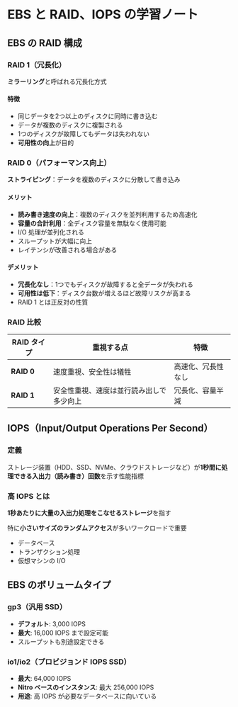 # EBS と RAID、IOPS の学習ノート

## EBS の RAID 構成

### RAID 1（冗長化）

**ミラーリング**と呼ばれる冗長化方式

#### 特徴
- 同じデータを2つ以上のディスクに同時に書き込む
- データが複数のディスクに複製される
- 1つのディスクが故障してもデータは失われない
- **可用性の向上**が目的

### RAID 0（パフォーマンス向上）

**ストライピング**：データを複数のディスクに分散して書き込み

#### メリット
- **読み書き速度の向上**：複数のディスクを並列利用するため高速化
- **容量の合計利用**：全ディスク容量を無駄なく使用可能
- I/O 処理が並列化される
- スループットが大幅に向上
- レイテンシが改善される場合がある

#### デメリット
- **冗長化なし**：1つでもディスクが故障すると全データが失われる
- **可用性は低下**：ディスク台数が増えるほど故障リスクが高まる
- RAID 1 とは正反対の性質

### RAID 比較

| RAID タイプ | 重視する点 | 特徴 |
|-------------|------------|------|
| **RAID 0** | 速度重視、安全性は犠牲 | 高速化、冗長性なし |
| **RAID 1** | 安全性重視、速度は並行読み出しで多少向上 | 冗長化、容量半減 |

## IOPS（Input/Output Operations Per Second）

### 定義
ストレージ装置（HDD、SSD、NVMe、クラウドストレージなど）が**1秒間に処理できる入出力（読み書き）回数**を示す性能指標

### 高 IOPS とは

**1秒あたりに大量の入出力処理をこなせるストレージ**を指す

特に**小さいサイズのランダムアクセス**が多いワークロードで重要
- データベース
- トランザクション処理
- 仮想マシンの I/O

## EBS のボリュームタイプ

### gp3（汎用 SSD）
- **デフォルト**: 3,000 IOPS
- **最大**: 16,000 IOPS まで設定可能
- スループットも別途設定できる

### io1/io2（プロビジョンド IOPS SSD）
- **最大**: 64,000 IOPS
- **Nitro ベースのインスタンス**: 最大 256,000 IOPS
- **用途**: 高 IOPS が必要なデータベースに向いている